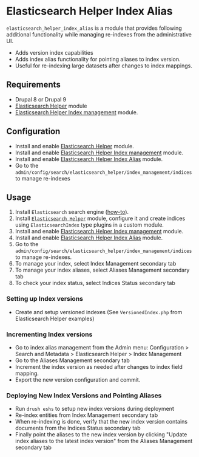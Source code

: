 # Elasticsearch Helper Index Alias

`elasticsearch_helper_index_alias` is a module that provides following additional
functionality while managing re-indexes from the administrative UI.

- Adds version index capabilities
- Adds index alias functionality for pointing aliases to index version.
- Useful for re-indexing large datasets after changes to index mappings.

## Requirements

* Drupal 8 or Drupal 9
* [Elasticsearch Helper][elasticsearch_helper] module
* [Elasticsearch Helper Index management][elasticsearch_helper_index_management]
  module.

## Configuration

* Install and enable [Elasticsearch Helper][elasticsearch_helper] module.
* Install and enable [Elasticsearch Helper Index management][elasticsearch_helper_index_management]
  module.
* Install and enable [Elasticsearch Helper Index Alias][elasticsearch_helper_index_alias]
  module.
* Go to the `admin/config/search/elasticsearch_helper/index_management/indices` to manage re-indexes

## Usage

1. Install `Elasticsearch` search engine ([how-to][elasticsearch_download]).
2. Install [``Elasticsearch Helper``][elasticsearch_helper] module, configure it and create indices using `ElasticsearchIndex` type plugins in a custom module.
3. Install and enable [Elasticsearch Helper Index management][elasticsearch_helper_index_management] module.
4. Install and enable [Elasticsearch Helper Index Alias][elasticsearch_helper_index_alias] module.
5. Go to the `admin/config/search/elasticsearch_helper/index_management/indices` to manage re-indexes.
6. To manage your index, select Index Management secondary tab
7. To manage your index aliases, select Aliases Management secondary tab
8. To check your index status, select Indices Status secondary tab

### Setting up Index versions
- Create and setup versioned indexes (See `VersionedIndex.php` from Elasticsearch Helper examples)

### Incrementing Index versions
- Go to index alias management from the Admin menu: Configuration > Search and Metadata > Elasticsearch Helper > Index Management
- Go to the Aliases Management secondary tab
- Increment the index version as needed after changes to index field mapping.
- Export the new version configuration and commit.

### Deploying New Index Versions and Pointing Aliases
- Run `drush eshs` to setup new index versions during deployment
- Re-index entities from Index Management secondary tab
- When re-indexing is done, verify that the new index version contains documents from the Indices Status secondary tab
- Finally point the aliases to the new index version by clicking "Update index aliases to the latest index version" from the Aliases Management secondary tab


[elasticsearch_download]: https://www.elastic.co/downloads/elasticsearch
[elasticsearch_helper]: https://www.drupal.org/project/elasticsearch_helper
[elasticsearch_helper_index_management]: https://www.drupal.org/project/elasticsearch_helper_index_management
[elasticsearch_helper_index_alias]: https://www.drupal.org/project/elasticsearch_helper_index_alias
[elasticsearch_client]: https://github.com/elastic/elasticsearch-php
